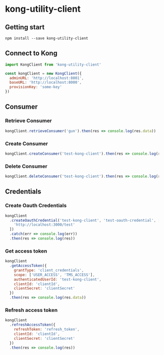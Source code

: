 # kong-utility-client

## Getting start

```shell
npm install --save kong-utility-client
```

## Connect to Kong

```javascript
import KongClient from 'kong-utility-client'

const kongClient = new KongClient({
  adminURL: 'http://localhost:8001',
  baseURL: 'http://localhost:8000',
  provisionKey: 'some-key'
})
```

## Consumer

### Retrieve Consumer

```javascript
kongClient.retrieveConsumer('gun').then(res => console.log(res.data))
```

### Create Consumer

```javascript
kongClient.createConsumer('test-kong-client').then(res => console.log(res))
```

### Delete Consumer

```javascript
kongClient.deleteConsumer('test-kong-client').then(res => console.log(res))
```

## Credentials

### Create Oauth Credentials

```javascript
kongClient
  .createOauthCredential('test-kong-client', 'test-oauth-credential', [
    'http://localhost:3000/test'
  ])
  .catch(err => console.log(err))
  .then(res => console.log(res))
```

### Get access token

```javascript
kongClient
  .getAccessToken({
    grantType: 'client_credentials',
    scope: ['USER_ACCESS', 'TMS_ACCESS'],
    authenticatedUserId: 'test-kong-client',
    clientId: 'clientId',
    clientSecret: 'clientSecret'
  })
  .then(res => console.log(res.data))
```

### Refresh access token

```javascript
kongClient
  .refreshAccessToken({
    refreshToken: 'refresh_token',
    clientId: 'clientId',
    clientSecret: 'clientSecret'
  })
  .then(res => console.log(res))
```
